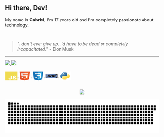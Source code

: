 ## Hi there, Dev!

<p>
  My name is <strong>Gabriel</strong>, I'm 17 years old and I'm completely passionate about technology.
</p>
<br>

> "*I don't ever give up. I'd have to be dead or completely incapacitated.*" - Elon Musk
---
 <div>
  <a href="https://github.com/gbeteixeira">
  <img height="180em" src="https://github-readme-stats.vercel.app/api?username=gbeteixeira&show_icons=true&theme=dracula&include_all_commits=true&count_private=true"/>
  <img height="180em" src="https://github-readme-stats.vercel.app/api/top-langs/?username=gbeteixeira&layout=compact&langs_count=16&theme=dracula"/>
<div>
<div style="display: inline_block align="center""><br>
  <img align="center" alt="Gbe-Js" height="30" width="40" src="https://raw.githubusercontent.com/devicons/devicon/master/icons/javascript/javascript-plain.svg">
  <img align="center" alt="Gbe-HTML" height="30" width="40" src="https://raw.githubusercontent.com/devicons/devicon/master/icons/html5/html5-original.svg">
  <img align="center" alt="Gbe-CSS" height="30" width="40" src="https://raw.githubusercontent.com/devicons/devicon/master/icons/css3/css3-original.svg">
  <img align="center" alt="Gbe-PHP" height="30" width="40" src="https://raw.githubusercontent.com/devicons/devicon/master/icons/php/php-original.svg">
  <img align="center" alt="Gbe-Python" height="30" width="40" src="https://raw.githubusercontent.com/devicons/devicon/master/icons/python/python-original.svg">
</div>
  
  ##
 
<div align="center"> 
  <a href="https://instagram.com/gbe_teixeira" target="_blank"><img src="https://img.shields.io/badge/-Instagram-%23E4405F?style=for-the-badge&logo=instagram&logoColor=white" target="_blank"></a>
 
  ![Snake animation](https://github.com/gbeteixeira/gbeteixeira/blob/output/github-contribution-grid-snake.svg)
 
</div>
